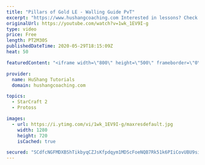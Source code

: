 ```yaml
---
title: "Pillars of Gold LE - Walling Guide PvT"
excerpt: "https://www.hushangcoaching.com Interested in lessons? Check out the website for more information ------------------------------------------------------------------------------------------------------- Want to support HuShang Tutorials directly? Patreon is a website where you can contribute a monthly"
originalUrl: https://youtube.com/watch?v=1wk_1EV9I-g
type: video
price: Free
length: PT2M30S
publishedDateTime: 2020-05-29T18:15:09Z
heat: 50

featuredContent: "<iframe width=\"800\" height=\"500\" frameborder=\"0\" src=\"https://www.youtube.com/embed/1wk_1EV9I-g\" allow=\"accelerometer; autoplay; encrypted-media; gyroscope; picture-in-picture\" allowfullscreen></iframe>"

provider:
  name: HuShang Tutorials
  domain: hushangcoaching.com

topics:
  - StarCraft 2
  - Protoss

images:
  - url: https://i.ytimg.com/vi/1wk_1EV9I-g/maxresdefault.jpg
    width: 1280
    height: 720
    isCached: true

secured: "SCdfcNGFMDXBShTikbyqCZJsKfpdqym1MDScFoeNQB7Rk51k6PIiCovUBU9sim6cDWB0VNSueeLtKJcdOMo0I66k0qd/AlV0vjhHyluXNWNM417yZXTsNOQNyQ/IMwsXUnCer9qK2lL6AU8GbrSlUeA/i/g/9zr6XVXk+ySIFwy5S7k0LqIg9eyiid3Sx9DcNSgWOFwvosTC7ygkWMcX+llbgS/UGBOyXG8knizJe43adoTnh3OWIB6QW1s1RdoHFBkc/coJm1ubxAog0CfYl7Et2toTLgjSamekeTqKxMvevRBPrQ17YvkCgTe8YvuK1+afa3Jqy6cQIT8VEfxXmDNx13Bu4P9s3a3/01FdJ69u0MxXNmm0luCrljcbfZKHooY0YcQsa90MvBIh4/Xe9yqZfP0z8b27PLyy4RmaXH8=;GmnkG1JsawTXhOeaE4nDyA=="
---
```



